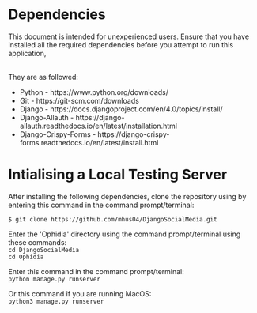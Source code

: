 <h1>Dependencies</h1>
This document is intended for unexperienced users. Ensure that you have installed all the required dependencies before you attempt to run this application,

<br>They are as followed:
<ul>
  <li>Python - https://www.python.org/downloads/</li>
  <li>Git - https://git-scm.com/downloads</li>
  <li>Django - https://docs.djangoproject.com/en/4.0/topics/install/</li>
  <li>Django-Allauth - https://django-allauth.readthedocs.io/en/latest/installation.html</li>
  <li>Django-Crispy-Forms - https://django-crispy-forms.readthedocs.io/en/latest/install.html</li>
</ul>

<h1>Intialising a Local Testing Server</h1>
After installing the following dependencies, clone the repository using by entering this command in the command prompt/terminal:
<br>

```$ git clone https://github.com/mhus04/DjangoSocialMedia.git```

Enter the 'Ophidia' directory using the command prompt/terminal using these commands:
<br>```cd DjangoSocialMedia```
<br>```cd Ophidia```


Enter this command in the command prompt/terminal:
<br>```python manage.py runserver```

Or this command if you are running MacOS:
<br>```python3 manage.py runserver```
